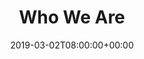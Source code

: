 ---
categories: []
date: "2019-03-02T08:00:00+00:00"
featured_image: ""
hero:
  color_options:
    bg_color: ""
    text_color: ""
  hero_image: /v1547149369/Navalign_Header_Biz-BusinessOwner.jpg
  hero_text: '# Our team is small enough to offer the best in personal service, and
    experienced enough to handle your unique financial profile.'
  show_hero: true
  show_join_the_team_button: true
  show_meeting_button: false
  show_start_here_button: false
  show_start_here_menu: false
  video_embed: ""
keywords: []
menu:
  Main:
    weight: 1
meta_title: Fiduciary financial advisors and planners | Navalign Wealth Partners
page_description: Meet our award winning team of fiduciary financial advisors, Certified
  Financial Planner professionals and Chartered Financial Analyst portfolio managers.
tags:
- fiduciary
- Certified Financial Planner
title: Who We Are
---
